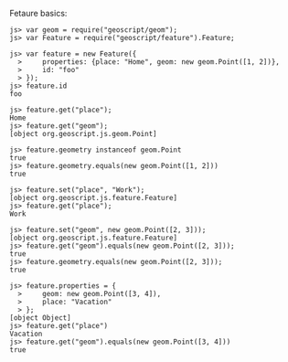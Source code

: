 Fetaure basics:

    js> var geom = require("geoscript/geom");
    js> var Feature = require("geoscript/feature").Feature;

    js> var feature = new Feature({
      >     properties: {place: "Home", geom: new geom.Point([1, 2])}, 
      >     id: "foo"
      > });
    js> feature.id
    foo
    
    js> feature.get("place");
    Home
    js> feature.get("geom");
    [object org.geoscript.js.geom.Point]
    
    js> feature.geometry instanceof geom.Point
    true
    js> feature.geometry.equals(new geom.Point([1, 2]))
    true
    
    js> feature.set("place", "Work");
    [object org.geoscript.js.feature.Feature]
    js> feature.get("place");
    Work
    
    js> feature.set("geom", new geom.Point([2, 3]));
    [object org.geoscript.js.feature.Feature]
    js> feature.get("geom").equals(new geom.Point([2, 3]));
    true
    js> feature.geometry.equals(new geom.Point([2, 3]));
    true
    
    js> feature.properties = {
      >     geom: new geom.Point([3, 4]),
      >     place: "Vacation"
      > };
    [object Object]
    js> feature.get("place")
    Vacation
    js> feature.get("geom").equals(new geom.Point([3, 4]))
    true
    